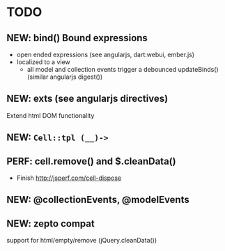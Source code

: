 TODO
====

NEW: bind() Bound expressions
-----------------------------

- open ended expressions (see angularjs, dart:webui, ember.js)
- localized to a view
  - all model and collection events trigger a debounced updateBinds() (similar angularjs digest())

NEW: exts (see angularjs directives)
-----------------------------------

Extend html DOM functionality


NEW: `Cell::tpl (__)->`
-----------------------


PERF: cell.remove() and $.cleanData()
-------------------------------------

- Finish http://jsperf.com/cell-dispose

NEW: @collectionEvents, @modelEvents
-------------------------------------


NEW: zepto compat
-----------------

support for html/empty/remove (jQuery.cleanData())